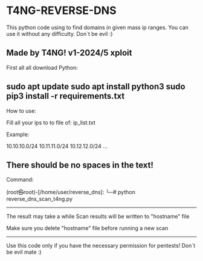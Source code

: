 # T4NG-REVERSE-DNS
This python code using to find domains in given mass ip ranges. You can use it without any difficulty. Don`t be evil :)

Made by T4NG! v1-2024/5 xploit
------------------------------------------------------
First all all download Python:

sudo apt update
sudo apt install python3
sudo pip3 install -r requirements.txt
------------------------------------------------------
How to use:

Fill all your ips to to file of: ip_list.txt 

Example:

10.10.10.0/24
10.11.11.0/24
10.12.12.0/24
...

There should be no spaces in the text!
------------------------------------------------------

Command:

(root㉿root)-[/home/user/reverse_dns]: 
└─# python reverse_dns_scan_t4ng.py

------------------------------------------------------

The result may take a while
Scan results will be written to "hostname" file

Make sure you delete "hostname" file before running a new scan

-----------------------------------------------------

Use this code only if you have the necessary permission for pentests!
Don`t be evil mate :)



